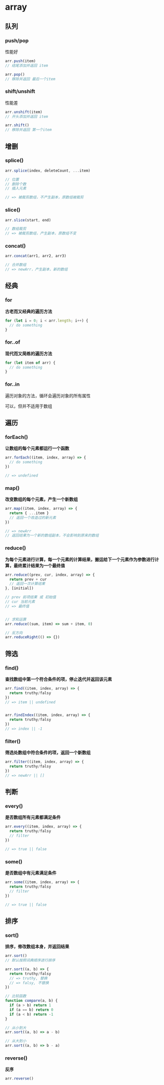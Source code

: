 # array

## 队列

### push/pop

性能好

```js
arr.push(item)
// 结尾添加并返回 item

arr.pop()
// 移除并返回 最后一个item
```



### shift/unshift

性能差

```js
arr.unshift(item)
// 开头添加并返回 item

arr.shift()
// 移除并返回 第一个item
```



## 增删

### splice()

```js
arr.splice(index, deleteCount, ...item)

// 位置
// 删除个数
// 插入元素

// => 被裁剪数组，不产生副本，原数组被裁剪
```



### slice()

```js
arr.slice(start, end)

// 数组裁剪
// => 被裁剪数组，产生副本，原数组不变
```



### concat()

```js
arr.concat(arr1, arr2, arr3)

// 合并数组
// => newArr，产生副本，新的数组
```



## 经典

### for

**古老而又经典的遍历方法**

```js
for (let i = 0; i < arr.length; i++) {
  // do something
}
```



### for..of

**现代而又简练的遍历方法**

```js
for (let item of arr) {
  // do something
}
```



### for..in

遍历对象的方法，循环会遍历对象的所有属性

可以，但并不适用于数组



## 遍历

### forEach()

**让数组的每个元素都运行一个函数**

```js
arr.forEach((item, index, array) => {
  // do something
})

// => undefined
```



### map()

**改变数组的每个元素，产生一个新数组**

```js
arr.map((item, index, array) => {
  return { ...item }
  // 返回一个改造过的新元素
})

// => newArr
// 返回结果为一个新的数组副本，不会影响到原来的数组
```



### reduce()

**为每个元素进行计算，每一个元素的计算结果，搬运给下一个元素作为参数进行计算，最终累计结果为一个最终值**

```js
arr.reduce((prev, cur, index, array) => {
  return prev + cur
  // 返回一次计算结果
}, [initial])

// prev 前项结果 或 初始值
// cur 当前元素
// => 最终值


// 求和运算
arr.reduce((sum, item) => sum + item, 0)

// 反方向
arr.reduceRight(() => {})
```



## 筛选

### find()

**查找数组中第一个符合条件的项，停止迭代并返回该元素**

```js
arr.find((item, index, array) => {
  return truthy/falsy
})
// => item || undefined


arr.findIndex((item, index, array) => {
  return truthy/falsy
})
// => index || -1
```



### filter()

**筛选处数组中符合条件的项，返回一个新数组**

```js
arr.filter((item, index, array) => {
  return truthy/falsy
})
// => newArr || []
```



## 判断

### every()

**是否数组所有元素都满足条件**

```js
arr.every((item, index, array) => {
  return truthy/falsy
  // filter
})

// => true || false
```



### some()

**是否数组中有元素满足条件**

```js
arr.some((item, index, array) => {
  return truthy/falsy
  // filter
})

// => true || false
```



## 排序

### sort()

**排序，修改数组本身，并返回结果**

```js
arr.sort()
// 默认按照词典顺序进行排序

arr.sort((a, b) => {
  return truthy/falsy
  // => truthy, 替换
  // => falsy, 不替换
})

// 比较函数
function compare(a, b) {
  if (a > b) return 1
  if (a == b) return 0
  if (a < b) return -1
}

// 从小到大
arr.sort((a, b) => a - b)

// 从大到小
arr.sort((a, b) => b - a)
```



### reverse()

**反序**

```js
arr.reverse()
```

